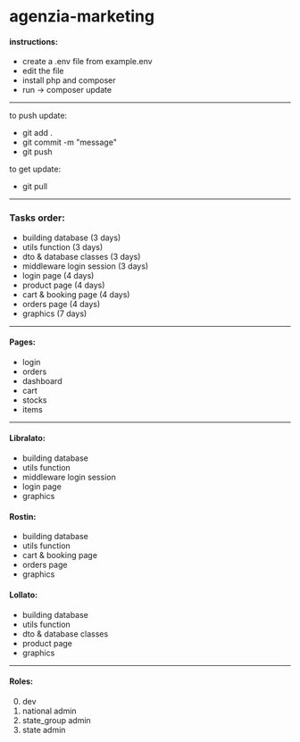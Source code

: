 # agenzia-marketing

#### instructions:
- create a .env file from example.env
- edit the file
- install php and composer
- run -> composer update

---

to push update:
- git add .
- git commit -m "message"
- git push

to get update:
- git pull

--- 

### Tasks order:
- building database (3 days)
- utils function (3 days)
- dto & database classes (3 days)
- middleware login session (3 days)
- login page (4 days) 
- product page (4 days)
- cart & booking page (4 days)
- orders page (4 days)
- graphics (7 days)

---

#### Pages:
- login
- orders
- dashboard
- cart
- stocks
- items

---

#### Libralato:
- building database
- utils function
- middleware login session
- login page
- graphics

#### Rostin:
- building database
- utils function
- cart & booking page
- orders page
- graphics

#### Lollato:
- building database
- utils function
- dto & database classes
- product page
- graphics

---

#### Roles:
0) dev
1) national admin
2) state_group admin
3) state admin 